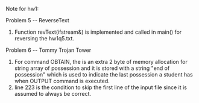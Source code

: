 Note for hw1:

Problem 5 -- ReverseText
1. Function revText(ifstream&) is implemented and called in main() for reversing the hw1q5.txt. 

Problem 6 -- Tommy Trojan Tower
1. For command OBTAIN, the is an extra 2 byte of memory allocation for string array of possession and it is stored with a string "end of possession" which is used to indicate the last possession a student has when OUTPUT command is executed.
2. line 223 is the condition to skip the first line of the input file since it is assumed to always be correct.

